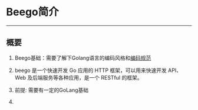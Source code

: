 # Beego**简介**

---

## 概要

1. Beego基础：需要了解下Golang语言的编码风格和[编码规范](https://studygolang.com/articles/2059)
2. beego 是一个快速开发 Go 应用的 HTTP 框架，可以用来快速开发 API、Web 及后端服务等各种应用，是一个 RESTful 的框架。
3. 前提: 需要有一定的GoLang基础

4. 


